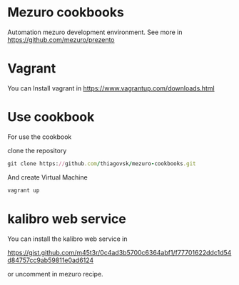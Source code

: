 Mezuro cookbooks
================
Automation mezuro development environment.
See more in https://github.com/mezuro/prezento

Vagrant
================

You can Install vagrant in
https://www.vagrantup.com/downloads.html

# Use cookbook

For use the cookbook 

clone the repository


```ruby
git clone https://github.com/thiagovsk/mezuro-cookbooks.git
``` 

And create Virtual Machine 

```ruby
vagrant up
```

# kalibro web service

You can install the kalibro web service in

https://gist.github.com/m45t3r/0c4ad3b5700c6364abf1/f77701622ddc1d54d84757cc9ab59811e0ad6124

or uncomment in mezuro recipe.